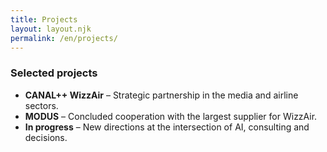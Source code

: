 ```yaml
---
title: Projects
layout: layout.njk
permalink: /en/projects/
---
```


<!-- Minimal English version of the projects page.  It contains only a list
     of selected projects, mirroring the Polish version. -->

<section id="projects">
  <h3>Selected projects</h3>
  <ul>
    <li><strong>CANAL++ WizzAir</strong> – Strategic partnership in the media and airline sectors.</li>
    <li><strong>MODUS</strong> – Concluded cooperation with the largest supplier for WizzAir.</li>
    <li><strong>In progress</strong> – New directions at the intersection of AI, consulting and decisions.</li>
  </ul>
</section>

